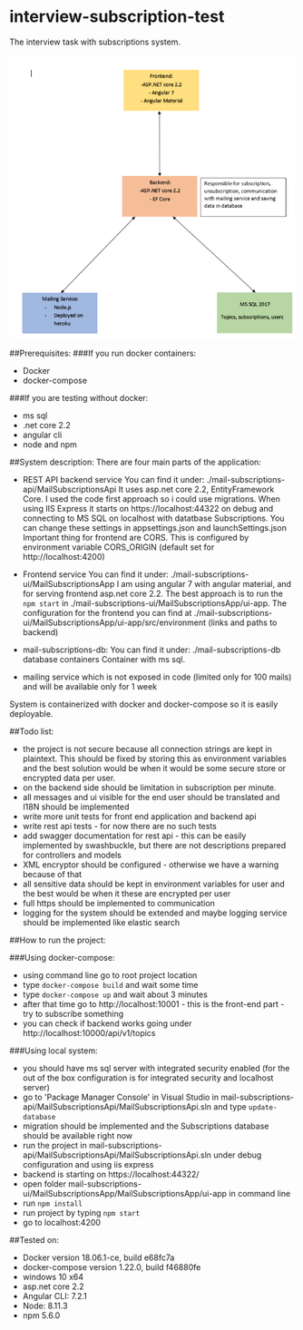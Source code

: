 # interview-subscription-test
The interview task with subscriptions system.

![Schema image](https://github.com/mateo1985/interview-subscription-test/blob/master/app-schema.PNG "Schema")

##Prerequisites:
###If you run docker containers:
- Docker
- docker-compose

###If you are testing without docker:
- ms sql
- .net core 2.2
- angular cli
- node and npm

##System description:
There are four main parts of the application:
- REST API backend service
  You can find it under: ./mail-subscriptions-api/MailSubscriptionsApi
  It uses asp.net core 2.2, EntityFramework Core. I used the code first approach so i could use migrations.
  When using IIS Express it starts on https://localhost:44322 on debug and connecting to MS SQL on localhost with datatbase Subscriptions.
  You can change these settings in appsettings.json and launchSettings.json
  Important thing for frontend are CORS. This is configured by environment variable CORS_ORIGIN (default set for http://localhost:4200)
  
- Frontend service
  You can find it under: ./mail-subscriptions-ui/MailSubscriptionsApp
  I am using angular 7 with angular material, and for serving frontend asp.net core 2.2.
  The best approach is to run the `npm start` in ./mail-subscriptions-ui/MailSubscriptionsApp/ui-app. 
  The configuration for the frontend you can find at ./mail-subscriptions-ui/MailSubscriptionsApp/ui-app/src/environment (links and paths to backend)
  
- mail-subscriptions-db:
  You can find it under: ./mail-subscriptions-db
  database containers
  Container with ms sql.
  
- mailing service which is not exposed in code (limited only for 100 mails) and will be available only for 1 week
  
System is containerized with docker and docker-compose so it is easily deployable.
  

##Todo list:
- the project is not secure because all connection strings are kept in plaintext. This should be fixed by storing this as environment variables and the best solution would be
  when it would be some secure store or encrypted data per user.
- on the backend side should be limitation in subscription per minute.
- all messages and ui visible for the end user should be translated and I18N should be implemented
- write more unit tests for front end application and backend api
- write rest api tests - for now there are no such tests
- add swagger documentation for rest api - this can be easily implemented by swashbuckle, but there are not descriptions prepared for controllers and models
- XML encryptor should be configured - otherwise we have a warning because of that
- all sensitive data should be kept in environment variables for user and the best would be when it these are encrypted per user
- full https should be implemented to communication
- logging for the system should be extended and maybe logging service should be implemented like elastic search


##How to run the project:

###Using docker-compose:
- using command line go to root project location
- type `docker-compose build` and wait some time
- type `docker-compose up` and wait about 3 minutes
- after that time go to http://localhost:10001 - this is the front-end part - try to subscribe something
- you can check if backend works going under http://localhost:10000/api/v1/topics

###Using local system:
- you should have ms sql server with integrated security enabled (for the out of the box configuration is for integrated security and localhost server)
- go to 'Package Manager Console' in Visual Studio in mail-subscriptions-api/MailSubscriptionsApi/MailSubscriptionsApi.sln and type `update-database`
- migration should be implemented and the Subscriptions database should be available right now
- run the project in mail-subscriptions-api/MailSubscriptionsApi/MailSubscriptionsApi.sln under debug configuration and using iis express
- backend is starting on https://localhost:44322/
- open folder mail-subscriptions-ui/MailSubscriptionsApp/MailSubscriptionsApp/ui-app in command line
- run `npm install`
- run project by typing `npm start`
- go to localhost:4200

##Tested on:
- Docker version 18.06.1-ce, build e68fc7a
- docker-compose version 1.22.0, build f46880fe
- windows 10 x64
- asp.net core 2.2
- Angular CLI: 7.2.1
- Node: 8.11.3
- npm 5.6.0





